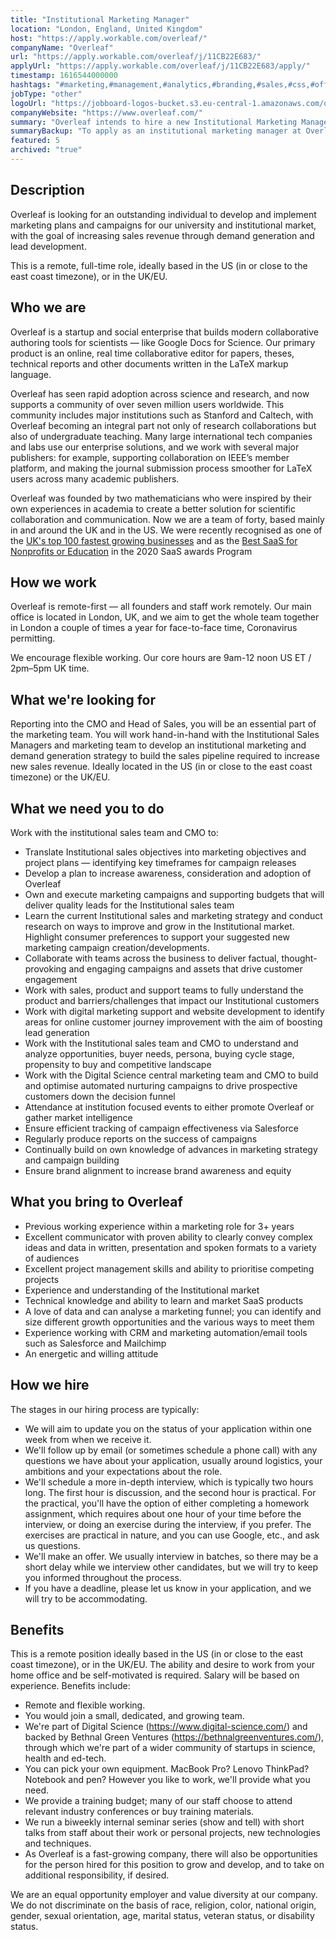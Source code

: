 ```yaml
---
title: "Institutional Marketing Manager"
location: "London, England, United Kingdom"
host: "https://apply.workable.com/overleaf/"
companyName: "Overleaf"
url: "https://apply.workable.com/overleaf/j/11CB22E683/"
applyUrl: "https://apply.workable.com/overleaf/j/11CB22E683/apply/"
timestamp: 1616544000000
hashtags: "#marketing,#management,#analytics,#branding,#sales,#css,#office,#socialmedia,#translation,#crm"
jobType: "other"
logoUrl: "https://jobboard-logos-bucket.s3.eu-central-1.amazonaws.com/overleaf"
companyWebsite: "https://www.overleaf.com/"
summary: "Overleaf intends to hire a new Institutional Marketing Manager. If you have previous working experience within a marketing role for 3+ years, consider applying."
summaryBackup: "To apply as an institutional marketing manager at Overleaf, you preferably need to have some knowledge of: #marketing, #sales, #css."
featured: 5
archived: "true"
---
```


## Description

Overleaf is looking for an outstanding individual to develop and implement marketing plans and campaigns for our university and institutional market, with the goal of increasing sales revenue through demand generation and lead development.

This is a remote, full-time role, ideally based in the US (in or close to the east coast timezone), or in the UK/EU.

## Who we are

Overleaf is a startup and social enterprise that builds modern collaborative authoring tools for scientists — like Google Docs for Science. Our primary product is an online, real time collaborative editor for papers, theses, technical reports and other documents written in the LaTeX markup language.

Overleaf has seen rapid adoption across science and research, and now supports a community of over seven million users worldwide. This community includes major institutions such as Stanford and Caltech, with Overleaf becoming an integral part not only of research collaborations but also of undergraduate teaching. Many large international tech companies and labs use our enterprise solutions, and we work with several major publishers: for example, supporting collaboration on IEEE’s member platform, and making the journal submission process smoother for LaTeX users across many academic publishers.

Overleaf was founded by two mathematicians who were inspired by their own experiences in academia to create a better solution for scientific collaboration and communication. Now we are a team of forty, based mainly in and around the UK and in the US. We were recently recognised as one of the [UK's top 100 fastest growing businesses](https://www.overleaf.com/blog/overleaf-recognized-as-one-of-the-uks-top-100-fastest-growing-businesses) and as the [Best SaaS for Nonprofits or Education](https://www.overleaf.com/blog/overleaf-named-2020-saas-awards-winner) in the 2020 SaaS awards Program

## How we work

Overleaf is remote-first — all founders and staff work remotely. Our main office is located in London, UK, and we aim to get the whole team together in London a couple of times a year for face-to-face time, Coronavirus permitting.

We encourage flexible working. Our core hours are 9am-12 noon US ET / 2pm–5pm UK time.

## What we're looking for

Reporting into the CMO and Head of Sales, you will be an essential part of the marketing team. You will work hand-in-hand with the Institutional Sales Managers and marketing team to develop an institutional marketing and demand generation strategy to build the sales pipeline required to increase new sales revenue. Ideally located in the US (in or close to the east coast timezone) or the UK/EU.

## What we need you to do

Work with the institutional sales team and CMO to:

*   Translate Institutional sales objectives into marketing objectives and project plans — identifying key timeframes for campaign releases
*   Develop a plan to increase awareness, consideration and adoption of Overleaf
*   Own and execute marketing campaigns and supporting budgets that will deliver quality leads for the Institutional sales team
*   Learn the current Institutional sales and marketing strategy and conduct research on ways to improve and grow in the Institutional market. Highlight consumer preferences to support your suggested new marketing campaign creation/developments.
*   Collaborate with teams across the business to deliver factual, thought-provoking and engaging campaigns and assets that drive customer engagement
*   Work with sales, product and support teams to fully understand the product and barriers/challenges that impact our Institutional customers
*   Work with digital marketing support and website development to identify areas for online customer journey improvement with the aim of boosting lead generation
*   Work with the Institutional sales team and CMO to understand and analyze opportunities, buyer needs, persona, buying cycle stage, propensity to buy and competitive landscape
*   Work with the Digital Science central marketing team and CMO to build and optimise automated nurturing campaigns to drive prospective customers down the decision funnel
*   Attendance at institution focused events to either promote Overleaf or gather market intelligence
*   Ensure efficient tracking of campaign effectiveness via Salesforce
*   Regularly produce reports on the success of campaigns
*   Continually build on own knowledge of advances in marketing strategy and campaign building
*   Ensure brand alignment to increase brand awareness and equity

## What you bring to Overleaf

*   Previous working experience within a marketing role for 3+ years
*   Excellent communicator with proven ability to clearly convey complex ideas and data in written, presentation and spoken formats to a variety of audiences
*   Excellent project management skills and ability to prioritise competing projects
*   Experience and understanding of the Institutional market
*   Technical knowledge and ability to learn and market SaaS products
*   A love of data and can analyse a marketing funnel; you can identify and size different growth opportunities and the various ways to meet them
*   Experience working with CRM and marketing automation/email tools such as Salesforce and Mailchimp
*   An energetic and willing attitude

## How we hire

The stages in our hiring process are typically:

*   We will aim to update you on the status of your application within one week from when we receive it.
*   We'll follow up by email (or sometimes schedule a phone call) with any questions we have about your application, usually around logistics, your ambitions and your expectations about the role.
*   We'll schedule a more in-depth interview, which is typically two hours long. The first hour is discussion, and the second hour is practical. For the practical, you'll have the option of either completing a homework assignment, which requires about one hour of your time before the interview, or doing an exercise during the interview, if you prefer. The exercises are practical in nature, and you can use Google, etc., and ask us questions.
*   We'll make an offer. We usually interview in batches, so there may be a short delay while we interview other candidates, but we will try to keep you informed throughout the process.
*   If you have a deadline, please let us know in your application, and we will try to be accommodating.

## Benefits

This is a remote position ideally based in the US (in or close to the east coast timezone), or in the UK/EU. The ability and desire to work from your home office and be self-motivated is required. Salary will be based on experience. Benefits include:

*   Remote and flexible working.
*   You would join a small, dedicated, and growing team.
*   We're part of Digital Science (https://www.digital-science.com/) and backed by Bethnal Green Ventures (https://bethnalgreenventures.com/), through which we're part of a wider community of startups in science, health and ed-tech.
*   You can pick your own equipment. MacBook Pro? Lenovo ThinkPad? Notebook and pen? However you like to work, we'll provide what you need.
*   We provide a training budget; many of our staff choose to attend relevant industry conferences or buy training materials.
*   We run a biweekly internal seminar series (show and tell) with short talks from staff about their work or personal projects, new technologies and techniques.
*   As Overleaf is a fast-growing company, there will also be opportunities for the person hired for this position to grow and develop, and to take on additional responsibility, if desired.

We are an equal opportunity employer and value diversity at our company. We do not discriminate on the basis of race, religion, color, national origin, gender, sexual orientation, age, marital status, veteran status, or disability status.
